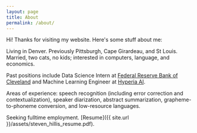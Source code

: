 ```yaml
---
layout: page
title: About
permalink: /about/
---
```


Hi! Thanks for visiting my website. Here's some stuff about me: 

Living in Denver. Previously Pittsburgh, Cape Girardeau, and St Louis. 
Married, two cats, no kids; interested in computers, language, and economics.

Past positions include Data Science Intern at [Federal Reserve Bank of Cleveland](https://www.clevelandfed.org/) and Machine Learning Engineer at [Hyperia AI](https://hyperia.net/).

Areas of experience: speech recognition (including error correction and contextualization), speaker diarization, abstract summarization, grapheme-to-phoneme conversion, and low-resource languages.  

Seeking fulltime employment. [Resume]({{ site.url }}/assets/steven_hillis_resume.pdf).
